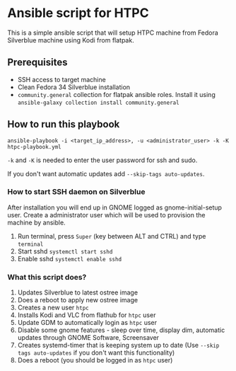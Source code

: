 # Ansible script for HTPC
This is a simple ansible script that will setup HTPC machine from Fedora Silverblue machine using Kodi from flatpak.

## Prerequisites
* SSH access to target machine
* Clean Fedora 34 Silverblue installation
* `community.general` collection for flatpak ansible roles. Install it using `ansible-galaxy collection install community.general`

## How to run this playbook
`ansible-playbook -i <target_ip_address>, -u <administrator_user> -k -K htpc-playbook.yml`

`-k` and `-K` is needed to enter the user password for ssh and sudo.

If you don't want automatic updates add `--skip-tags auto-updates`.

### How to start SSH daemon on Silverblue
After installation you will end up in GNOME logged as gnome-initial-setup user.
Create a administrator user which will be used to provision the machine by ansible.

1) Run terminal, press `Super` (key between ALT and CTRL) and type `terminal`
2) Start sshd `systemctl start sshd`
3) Enable sshd `systemctl enable sshd`


### What this script does?
1) Updates Silverblue to latest ostree image
2) Does a reboot to apply new ostree image
3) Creates a new user `htpc`
4) Installs Kodi and VLC from flathub for `htpc` user
5) Update GDM to automatically login as `htpc` user
6) Disable some gnome features - sleep over time, display dim, automatic updates through GNOME Software, Screensaver
7) Creates systemd-timer that is keeping system up to date (Use `--skip tags auto-updates` if you don't want this functionality)
8) Does a reboot (you should be logged in as `htpc` user)
